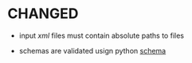 
# CHANGED

* input *xml* files must contain absolute paths to files

* schemas are validated usign python [schema](https://github.com/keleshev/schema)
